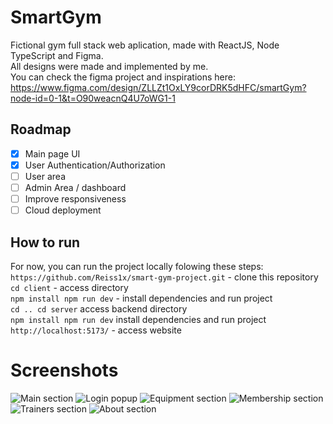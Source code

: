 # SmartGym

Fictional gym full stack web aplication, made with ReactJS, Node TypeScript and Figma.    
All designs were made and implemented by me.  
You can check the figma project and inspirations here:  
https://www.figma.com/design/ZLLZt1OxLY9corDRK5dHFC/smartGym?node-id=0-1&t=O90weacnQ4U7oWG1-1

## Roadmap
 * [X] Main page UI
 * [X] User Authentication/Authorization
 * [ ] User area
 * [ ] Admin Area / dashboard
 * [ ] Improve responsiveness
 * [ ] Cloud deployment

## How to run
For now, you can run the project locally folowing these steps:  
`https://github.com/Reiss1x/smart-gym-project.git` - clone this repository  
`cd client` - access directory  
`npm install npm run dev` - install dependencies and run project  
`cd .. cd server` access backend directory  
`npm install npm run dev` install dependencies and run project  
`http://localhost:5173/` - access website  

# Screenshots
<img src="https://i.imgur.com/qvtVWWT.png" alt="Main section">
<img src="https://i.imgur.com/EGbVb8p.png" alt="Login popup">
<img src="https://i.imgur.com/M6ufVwX.png" alt="Equipment section">
<img src="https://i.imgur.com/B2k98Dc.png" alt="Membership section">
<img src="https://i.imgur.com/Hl32UPq.png" alt="Trainers section">
<img src="https://i.imgur.com/u1XbXbL.png" alt="About section">
